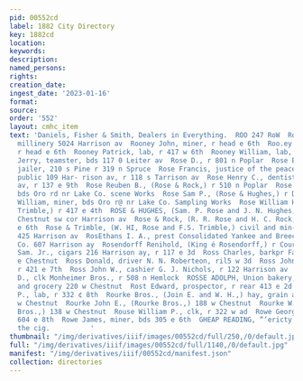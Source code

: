 ```yaml
---
pid: 00552cd
label: 1882 City Directory
key: 1882cd
location: 
keywords: 
description: 
named_persons: 
rights: 
creation_date: 
ingest_date: '2023-01-16'
format: 
source: 
order: '552'
layout: cmhc_item
text: 'Daniels, Fisher & Smith, Dealers in Everything.  ROO 247 RoW  Rood M. M. Miss,
  millinery 5024 Harrison av  Rooney John, miner, r head e 6th  Roo.ey Martin, miner,
  r head e 6th  Rooney Patrick, lab, r 417 w 6th  Rooney William, lab, r 417 w 6th  Root
  Jerry, teamster, bds 117 0 Leiter av  Rose D., r 801 n Poplar  Rose Eugene T., city
  jailer, 210 s Pine r 319 n Spruce  Rose Francis, justice of the peace and notary
  public 109 Har- rison av, r 118 s Tarrison av  Rose Henry C., dentist 404 Harrison
  av, r 137 e 9th  Rose Reuben B., (Rose & Rock,) r 510 n Poplar  Rose Richard, miner,
  bds Oro rd nr Lake Co. scene Works  Rose Sam P., (Rose & Hughes,) r Denver, Colo  Rose
  William, miner, bds Oro r@ nr Lake Co. Sampling Works  Rose William H., (Rose &
  Trimble,) r 417 e 4th  ROSE & HUGHES, (Sam. P. Rose and J. N. Hughes,) lawyers,
  Chestnut sw cor Harrison av  Rose & Rock, (R. R. Rose and H. C. Rock,) grocers 201
  e 6th  Rose & Trimble, (W. HI, Rose and F.S. Trimble,) civil and min-  ngineers
  425 Harrison av  RosEthans I. A., prest Consolidated Yankee and Breece Hill Mining
  Co. 607 Harrison ay  Rosendorff Renihold, (King é Rosendorff,) r Court House  Rosenfeld
  Sam. Jr., cigars 216 Harrison ay, r 117 e 3d  Ross Charles, barkpr Fare noon r 155
  e Chestnut  Ross Donald, driver N. N. Roberteon, ril5 w 3d  Ross John A., miner,
  r 421 e 7th  Ross John W., cashier G. J. Nichols, r 122 Harrison av  Ross Truman
  D., clk Monheimer Bros., r 508 n Hemlock  ROSSE ADOLPH, Union bakery, confectionery
  and grocery 220 w Chestnut  Rost Edward, prospector, r rear 413 e 2d  Roth Jobn
  P., lab, r 332 ¢ 8th  Rourke Bros., (Join E. and W. H.,) hay, grain and feed, 138
  w Chestnut  Rourke John E., (Rourke Bros.,) 188 w Chestnut  Rourke W. H., (Rourke
  Bros.,) 138 w Chestnut  Rouse William P., clk, r 322 w ad  Rowe George 8., miner,fbds
  604 e 8th  Rowe James, miner, bds 305 e 6th  GHEAP READING, “‘ericty or raruns ta
  the cig.          '
thumbnail: "/img/derivatives/iiif/images/00552cd/full/250,/0/default.jpg"
full: "/img/derivatives/iiif/images/00552cd/full/1140,/0/default.jpg"
manifest: "/img/derivatives/iiif/00552cd/manifest.json"
collection: directories
---
```

